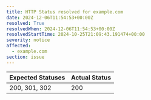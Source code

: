 ```yaml
---
title: HTTP Status resolved for example.com
date: 2024-12-06T11:54:53+00:00Z
resolved: True
resolvedWhen: 2024-12-06T11:54:53+00:00Z
resolvedStartTime: 2024-10-25T21:09:43.191474+00:00
severity: notice
affected:
  - example.com
section: issue
---
```


| Expected Statuses | Actual Status  |
|-------------------|----------------|
| 200, 301, 302 | 200 |
